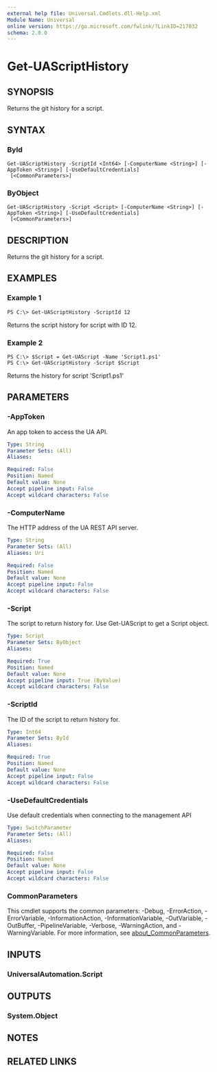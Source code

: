 ```yaml
---
external help file: Universal.Cmdlets.dll-Help.xml
Module Name: Universal
online version: https://go.microsoft.com/fwlink/?LinkID=217032
schema: 2.0.0
---
```


# Get-UAScriptHistory

## SYNOPSIS
Returns the git history for a script.

## SYNTAX

### ById
```
Get-UAScriptHistory -ScriptId <Int64> [-ComputerName <String>] [-AppToken <String>] [-UseDefaultCredentials]
 [<CommonParameters>]
```

### ByObject
```
Get-UAScriptHistory -Script <Script> [-ComputerName <String>] [-AppToken <String>] [-UseDefaultCredentials]
 [<CommonParameters>]
```

## DESCRIPTION
Returns the git history for a script.

## EXAMPLES

### Example 1
```
PS C:\> Get-UAScriptHistory -ScriptId 12
```

Returns the script history for script with ID 12.

### Example 2
```
PS C:\> $Script = Get-UAScript -Name 'Script1.ps1'
PS C:\> Get-UAScriptHistory -Script $Script
```

Returns the history for script 'Script1.ps1'

## PARAMETERS

### -AppToken
An app token to access the UA API.

```yaml
Type: String
Parameter Sets: (All)
Aliases:

Required: False
Position: Named
Default value: None
Accept pipeline input: False
Accept wildcard characters: False
```

### -ComputerName
The HTTP address of the UA REST API server.

```yaml
Type: String
Parameter Sets: (All)
Aliases: Uri

Required: False
Position: Named
Default value: None
Accept pipeline input: False
Accept wildcard characters: False
```

### -Script
The script to return history for.
Use Get-UAScript to get a Script object.

```yaml
Type: Script
Parameter Sets: ByObject
Aliases:

Required: True
Position: Named
Default value: None
Accept pipeline input: True (ByValue)
Accept wildcard characters: False
```

### -ScriptId
The ID of the script to return history for.

```yaml
Type: Int64
Parameter Sets: ById
Aliases:

Required: True
Position: Named
Default value: None
Accept pipeline input: False
Accept wildcard characters: False
```

### -UseDefaultCredentials
Use default credentials when connecting to the management API

```yaml
Type: SwitchParameter
Parameter Sets: (All)
Aliases:

Required: False
Position: Named
Default value: None
Accept pipeline input: False
Accept wildcard characters: False
```

### CommonParameters
This cmdlet supports the common parameters: -Debug, -ErrorAction, -ErrorVariable, -InformationAction, -InformationVariable, -OutVariable, -OutBuffer, -PipelineVariable, -Verbose, -WarningAction, and -WarningVariable. For more information, see [about_CommonParameters](http://go.microsoft.com/fwlink/?LinkID=113216).

## INPUTS

### UniversalAutomation.Script
## OUTPUTS

### System.Object
## NOTES

## RELATED LINKS
